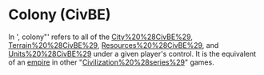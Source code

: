# Colony (CivBE)

In ', colony"' refers to all of the [City%20%28CivBE%29](cities), [Terrain%20%28CivBE%29](tiles), [Resources%20%28CivBE%29](resources), and [Units%20%28CivBE%29](units) under a given player's control. It is the equivalent of an [empire](empire) in other "[Civilization%20%28series%29](Civilization)" games.